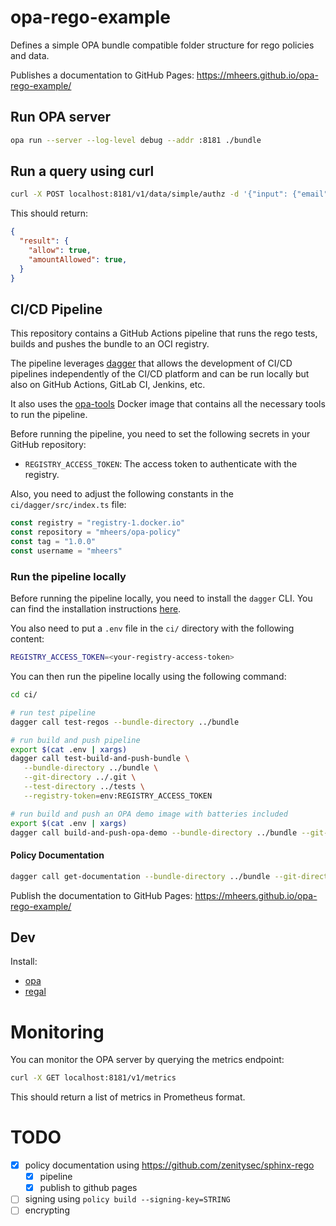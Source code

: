 # opa-rego-example

Defines a simple OPA bundle compatible folder structure for rego policies and data.

Publishes a documentation to GitHub Pages: https://mheers.github.io/opa-rego-example/

## Run OPA server

```bash
opa run --server --log-level debug --addr :8181 ./bundle
```

## Run a query using curl

```bash
curl -X POST localhost:8181/v1/data/simple/authz -d '{"input": {"email": "marcel@heers.it", "password": "abcdef", "salary": 5, "card": "123-456-7890"}}' | jq
```

This should return:

```json
{
  "result": {
    "allow": true,
    "amountAllowed": true,
  }
}
```

## CI/CD Pipeline

This repository contains a GitHub Actions pipeline that runs the rego tests, builds and pushes the bundle to an OCI registry.

The pipeline leverages [dagger](https://dagger.io/) that allows the development of CI/CD pipelines independently of the CI/CD platform and can be run locally but also on GitHub Actions, GitLab CI, Jenkins, etc.

It also uses the [opa-tools](https://github.com/mheers/opa-tools) Docker image that contains all the necessary tools to run the pipeline.

Before running the pipeline, you need to set the following secrets in your GitHub repository:

- `REGISTRY_ACCESS_TOKEN`: The access token to authenticate with the registry.

Also, you need to adjust the following constants in the `ci/dagger/src/index.ts` file:

```ts
const registry = "registry-1.docker.io"
const repository = "mheers/opa-policy"
const tag = "1.0.0"
const username = "mheers"
```

### Run the pipeline locally

Before running the pipeline locally, you need to install the `dagger` CLI. You can find the installation instructions [here](https://docs.dagger.io/install).

You also need to put a `.env` file in the `ci/` directory with the following content:

```bash
REGISTRY_ACCESS_TOKEN=<your-registry-access-token>
```

You can then run the pipeline locally using the following command:

```bash
cd ci/

# run test pipeline
dagger call test-regos --bundle-directory ../bundle

# run build and push pipeline
export $(cat .env | xargs)
dagger call test-build-and-push-bundle \
   --bundle-directory ../bundle \
   --git-directory ../.git \
   --test-directory ../tests \
   --registry-token=env:REGISTRY_ACCESS_TOKEN

# run build and push an OPA demo image with batteries included
export $(cat .env | xargs)
dagger call build-and-push-opa-demo --bundle-directory ../bundle --git-directory ../.git --docs-directory ../docs --config-demo-file ../config-demo.yaml --registry-token=env:REGISTRY_ACCESS_TOKEN
```

#### Policy Documentation

```bash
dagger call get-documentation --bundle-directory ../bundle --git-directory ../.git --docs-directory ../docs export --path ./public
```

Publish the documentation to GitHub Pages: https://mheers.github.io/opa-rego-example/

## Dev

Install:

- [opa](https://www.openpolicyagent.org/docs/latest/#running-opa)
- [regal](https://docs.styra.com/regal)

# Monitoring

You can monitor the OPA server by querying the metrics endpoint:

```bash
curl -X GET localhost:8181/v1/metrics
```

This should return a list of metrics in Prometheus format.

# TODO
- [x] policy documentation using https://github.com/zenitysec/sphinx-rego
  - [x] pipeline
  - [x] publish to github pages
- [ ] signing using `policy build --signing-key=STRING`
- [ ] encrypting
